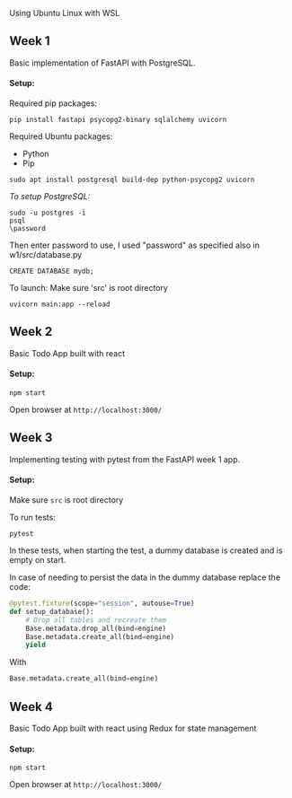 Using Ubuntu Linux with WSL

## Week 1

Basic implementation of FastAPI with PostgreSQL.

#### Setup:

Required pip packages:

```
pip install fastapi psycopg2-binary sqlalchemy uvicorn
```

Required Ubuntu packages:
- Python
- Pip

```
sudo apt install postgresql build-dep python-psycopg2 uvicorn
```

*To setup PostgreSQL:*

```
sudo -u postgres -i
psql
\password
```
Then enter password to use, I used "password" as specified also in w1/src/database.py
```
CREATE DATABASE mydb;
```
To launch:
Make sure 'src' is root directory
```
uvicorn main:app --reload
```
## Week 2

Basic Todo App built with react

#### Setup:

```
npm start
```

Open browser at `http://localhost:3000/`

## Week 3

Implementing testing with pytest from the FastAPI week 1 app.

#### Setup:

Make sure `src` is root directory

To run tests:
```
pytest
```
In these tests, when starting the test, a dummy database is created and is empty on start.

In case of needing to persist the data in the dummy database replace the code:
```py
@pytest.fixture(scope="session", autouse=True)
def setup_database():
    # Drop all tables and recreate them
    Base.metadata.drop_all(bind=engine)
    Base.metadata.create_all(bind=engine)
    yield
```
With
```py
Base.metadata.create_all(bind=engine)
```

## Week 4

Basic Todo App built with react using Redux for state management

#### Setup:

```
npm start
```

Open browser at `http://localhost:3000/`

